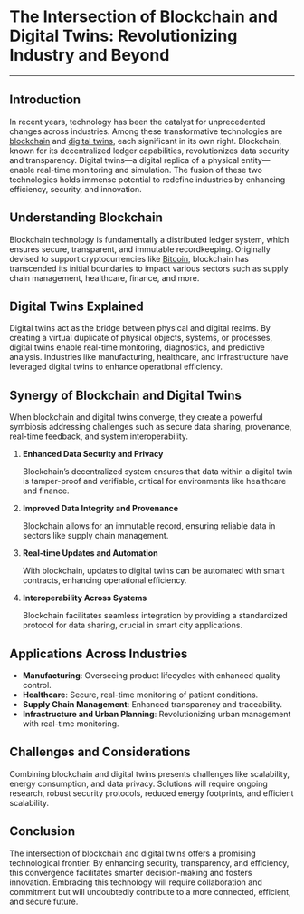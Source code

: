 # The Intersection of Blockchain and Digital Twins: Revolutionizing Industry and Beyond

---

## Introduction

In recent years, technology has been the catalyst for unprecedented changes across industries. Among these transformative technologies are [blockchain](https://www.ibm.com/topics/what-is-blockchain) and [digital twins](https://www.ge.com/news/reports/what-are-digital-twins-and-why-do-they-matter), each significant in its own right. Blockchain, known for its decentralized ledger capabilities, revolutionizes data security and transparency. Digital twins—a digital replica of a physical entity—enable real-time monitoring and simulation. The fusion of these two technologies holds immense potential to redefine industries by enhancing efficiency, security, and innovation.

## Understanding Blockchain

Blockchain technology is fundamentally a distributed ledger system, which ensures secure, transparent, and immutable recordkeeping. Originally devised to support cryptocurrencies like [Bitcoin](https://bitcoin.org/), blockchain has transcended its initial boundaries to impact various sectors such as supply chain management, healthcare, finance, and more.

## Digital Twins Explained

Digital twins act as the bridge between physical and digital realms. By creating a virtual duplicate of physical objects, systems, or processes, digital twins enable real-time monitoring, diagnostics, and predictive analysis. Industries like manufacturing, healthcare, and infrastructure have leveraged digital twins to enhance operational efficiency.

## Synergy of Blockchain and Digital Twins

When blockchain and digital twins converge, they create a powerful symbiosis addressing challenges such as secure data sharing, provenance, real-time feedback, and system interoperability.

1. **Enhanced Data Security and Privacy**
   
   Blockchain’s decentralized system ensures that data within a digital twin is tamper-proof and verifiable, critical for environments like healthcare and finance.
   
2. **Improved Data Integrity and Provenance**
   
   Blockchain allows for an immutable record, ensuring reliable data in sectors like supply chain management.
   
3. **Real-time Updates and Automation**
   
   With blockchain, updates to digital twins can be automated with smart contracts, enhancing operational efficiency.
   
4. **Interoperability Across Systems**
   
   Blockchain facilitates seamless integration by providing a standardized protocol for data sharing, crucial in smart city applications.

## Applications Across Industries

- **Manufacturing**: Overseeing product lifecycles with enhanced quality control.
- **Healthcare**: Secure, real-time monitoring of patient conditions.
- **Supply Chain Management**: Enhanced transparency and traceability.
- **Infrastructure and Urban Planning**: Revolutionizing urban management with real-time monitoring.

## Challenges and Considerations

Combining blockchain and digital twins presents challenges like scalability, energy consumption, and data privacy. Solutions will require ongoing research, robust security protocols, reduced energy footprints, and efficient scalability.

## Conclusion

The intersection of blockchain and digital twins offers a promising technological frontier. By enhancing security, transparency, and efficiency, this convergence facilitates smarter decision-making and fosters innovation. Embracing this technology will require collaboration and commitment but will undoubtedly contribute to a more connected, efficient, and secure future.